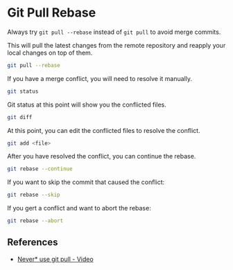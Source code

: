 # Git Pull Rebase


Always try `git pull --rebase` instead of `git pull` to avoid merge commits.

This will pull the latest changes from the remote repository and reapply your local changes on top of them.

```bash
git pull --rebase
```

If you have a merge conflict, you will need to resolve it manually.

```bash
git status
```

Git status at this point will show you the conflicted files.

```bash
git diff
```

At this point, you can edit the conflicted files to resolve the conflict.

```bash
git add <file>
```

After you have resolved the conflict, you can continue the rebase.

```bash
git rebase --continue
```

If you want to skip the commit that caused the conflict:

```bash
git rebase --skip
```

If you gert a conflict and want to abort the rebase:

```bash
git rebase --abort
```

## References

- [Never* use git pull - Video](https://www.youtube.com/watch?v=xN1-2p06Urc)
